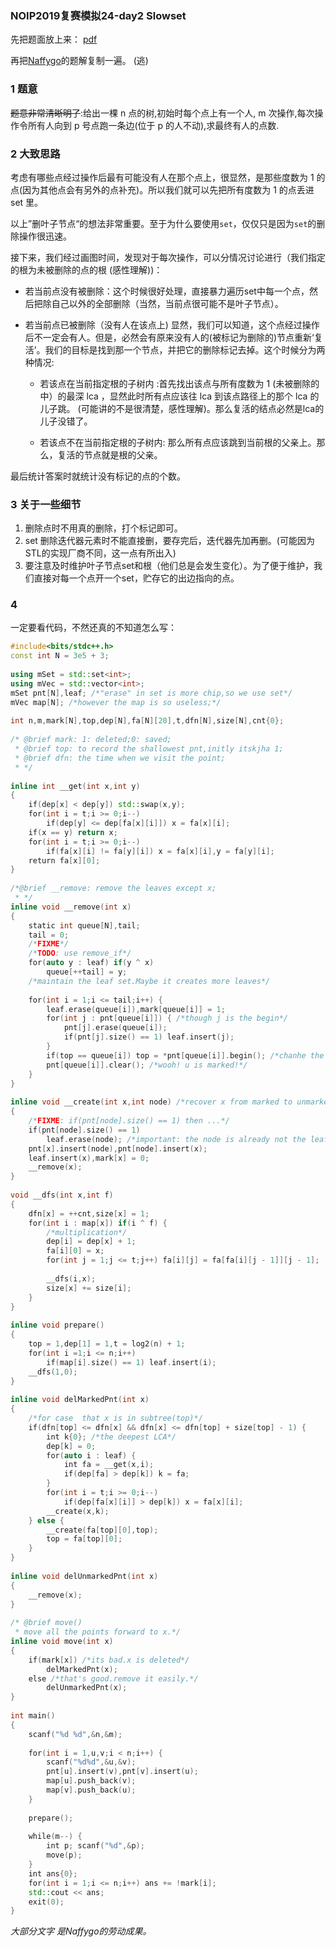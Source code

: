 ### NOIP2019复赛模拟24-day2 Slowset

先把题面放上来：
[pdf](/docs/Slowset.pdf)

再把[Naffygo](https://www.luogu.org/blog/wyh-cnyali/post-1030-slowset)的题解复制一遍。 (逃)

### 1 题意
~~题意非常清晰明了~~:给出一棵 n 点的树,初始时每个点上有一个人, m 次操作,每次操作令所有人向到 p 号点跑一条边(位于 p 的人不动),求最终有人的点数.

### 2 大致思路
考虑有哪些点经过操作后最有可能没有人在那个点上，很显然，是那些度数为 1 的点(因为其他点会有另外的点补充)。所以我们就可以先把所有度数为 1 的点丢进 set 里。

以上”删叶子节点“的想法非常重要。至于为什么要使用`set`，仅仅只是因为`set`的删除操作很迅速。

接下来，我们经过画图时间，发现对于每次操作，可以分情况讨论进行（我们指定的根为未被删除的点的根 (感性理解))：


* 若当前点没有被删除：这个时候很好处理，直接暴力遍历set中每一个点，然后把除自己以外的全部删除（当然，当前点很可能不是叶子节点）。

* 若当前点已被删除（没有人在该点上)
    显然，我们可以知道，这个点经过操作后不一定会有人。但是，必然会有原来没有人的(被标记为删除的)节点重新‘复活’。我们的目标是找到那一个节点，并把它的删除标记去掉。这个时候分为两种情况:

    + 若该点在当前指定根的子树内 :首先找出该点与所有度数为 1 (未被删除的中）的最深 lca ，显然此时所有点应该往 lca 到该点路径上的那个 lca 的儿子跳。 (可能讲的不是很清楚，感性理解)。那么复活的结点必然是lca的儿子没错了。

    + 若该点不在当前指定根的子树内: 那么所有点应该跳到当前根的父亲上。那么，复活的节点就是根的父亲。


最后统计答案时就统计没有标记的点的个数。

### 3 关于一些细节
1. 删除点时不用真的删除，打个标记即可。
2. set 删除迭代器元素时不能直接删，要存完后，迭代器先加再删。(可能因为STL的实现厂商不同，这一点有所出入)
3. 要注意及时维护叶子节点set和根（他们总是会发生变化）。为了便于维护，我们直接对每一个点开一个set，贮存它的出边指向的点。

### 4
一定要看代码，不然还真的不知道怎么写：
```cpp
#include<bits/stdc++.h>
const int N = 3e5 + 3;
 
using mSet = std::set<int>;
using mVec = std::vector<int>;
mSet pnt[N],leaf; /*"erase" in set is more chip,so we use set*/
mVec map[N]; /*however the map is so useless;*/
 
int n,m,mark[N],top,dep[N],fa[N][20],t,dfn[N],size[N],cnt{0};
 
/* @brief mark: 1: deleted;0: saved;
 * @brief top: to record the shallowest pnt,initly itskjha 1;
 * @brief dfn: the time when we visit the point;
 * */
 
inline int __get(int x,int y)
{
    if(dep[x] < dep[y]) std::swap(x,y);
    for(int i = t;i >= 0;i--)
        if(dep[y] <= dep[fa[x][i]]) x = fa[x][i];
    if(x == y) return x;
    for(int i = t;i >= 0;i--)
        if(fa[x][i] != fa[y][i]) x = fa[x][i],y = fa[y][i];
    return fa[x][0];
}
 
/*@brief __remove: remove the leaves except x;
 * */
inline void __remove(int x)
{
    static int queue[N],tail;
    tail = 0;
    /*FIXME*/
    /*TODO: use remove_if*/
    for(auto y : leaf) if(y ^ x)
        queue[++tail] = y;
    /*maintain the leaf set.Maybe it creates more leaves*/
 
    for(int i = 1;i <= tail;i++) {
        leaf.erase(queue[i]),mark[queue[i]] = 1;
        for(int j : pnt[queue[i]]) { /*though j is the begin*/
            pnt[j].erase(queue[i]);
            if(pnt[j].size() == 1) leaf.insert(j);
        }
        if(top == queue[i]) top = *pnt[queue[i]].begin(); /*chanhe the top*/
        pnt[queue[i]].clear(); /*wooh! u is marked!*/
    }
}
 
inline void __create(int x,int node) /*recover x from marked to unmarked,and link to node*/
{
    /*FIXME: if(pnt[node].size() == 1) then ...*/
    if(pnt[node].size() == 1)
        leaf.erase(node); /*important: the node is already not the leaf*/
    pnt[x].insert(node),pnt[node].insert(x);
    leaf.insert(x),mark[x] = 0;
    __remove(x);
}
 
void __dfs(int x,int f)
{
    dfn[x] = ++cnt,size[x] = 1;
    for(int i : map[x]) if(i ^ f) {
        /*multiplication*/
        dep[i] = dep[x] + 1;
        fa[i][0] = x;
        for(int j = 1;j <= t;j++) fa[i][j] = fa[fa[i][j - 1]][j - 1];
 
        __dfs(i,x);
        size[x] += size[i];
    }
}
 
inline void prepare()
{
    top = 1,dep[1] = 1,t = log2(n) + 1;
    for(int i =1;i <= n;i++)
        if(map[i].size() == 1) leaf.insert(i);
    __dfs(1,0);
}
 
inline void delMarkedPnt(int x)
{
    /*for case  that x is in subtree(top)*/
    if(dfn[top] <= dfn[x] && dfn[x] <= dfn[top] + size[top] - 1) {
        int k{0}; /*the deepest LCA*/
        dep[k] = 0;
        for(auto i : leaf) {
            int fa = __get(x,i);
            if(dep[fa] > dep[k]) k = fa;
        }
        for(int i = t;i >= 0;i--)
            if(dep[fa[x][i]] > dep[k]) x = fa[x][i];
        __create(x,k);
    } else {
        __create(fa[top][0],top);
        top = fa[top][0];
    }
}
 
inline void delUnmarkedPnt(int x)
{
    __remove(x);
}
 
/* @brief move()
 * move all the points forward to x.*/
inline void move(int x)
{
    if(mark[x]) /*its bad.x is deleted*/
        delMarkedPnt(x);
    else /*that's good.remove it easily.*/
        delUnmarkedPnt(x);
}
 
int main()
{
    scanf("%d %d",&n,&m);
 
    for(int i = 1,u,v;i < n;i++) {
        scanf("%d%d",&u,&v);
        pnt[u].insert(v),pnt[v].insert(u);
        map[u].push_back(v);
        map[v].push_back(u);
    }
 
    prepare();
 
    while(m--) {
        int p; scanf("%d",&p);
        move(p);
    }
    int ans{0};
    for(int i = 1;i <= n;i++) ans += !mark[i];
    std::cout << ans;
    exit(0);
}
```

_大部分文字 是Naffygo的劳动成果。_